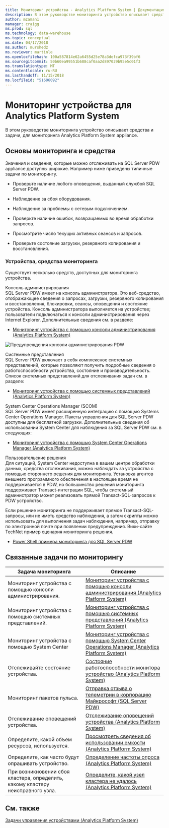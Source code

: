 ```yaml
---
title: Мониторинг устройства - Analytics Platform System | Документация Майкрософт
description: В этом руководстве мониторинга устройство описывает средства и задачи, для мониторинга Analytics Platform System appliance.
author: mzaman1
manager: craigg
ms.prod: sql
ms.technology: data-warehouse
ms.topic: conceptual
ms.date: 04/17/2018
ms.author: murshedz
ms.reviewer: martinle
ms.openlocfilehash: 100a587814e62a6455d25e78a3defca973f39bf6
ms.sourcegitcommit: 50b60ea99551b688caf0aa2d897029b95e5c01f3
ms.translationtype: MT
ms.contentlocale: ru-RU
ms.lasthandoff: 11/15/2018
ms.locfileid: "51696092"
---
```

# <a name="appliance-monitoring-for-analytics-platform-system"></a>Мониторинг устройства для Analytics Platform System
В этом руководстве мониторинга устройство описывает средства и задачи, для мониторинга Analytics Platform System appliance.  
  
## <a name="Basics"></a>Основы мониторинга и средства  
Значения и сведения, которые можно отслеживать на SQL Server PDW appliance доступны широкие. Например ниже приведены типичные задачи по мониторингу.  
  
-   Проверьте наличие любого оповещения, выданный службой SQL Server PDW.  
  
-   Наблюдение за сбоя оборудования.  
  
-   Наблюдение за проблемы с сетевым подключением.  
  
-   Проверьте наличие ошибок, возвращаемых во время обработки запросов.  
  
-   Просмотрите число текущих активных сеансов и запросов.  
  
-   Проверьте состояние загрузки, резервного копирования и восстановления.  
  
### <a name="appliance-monitoring-tools"></a>Устройства, средства мониторинга  
Существует несколько средств, доступных для мониторинга устройства.  
  
Консоль администрирования  
SQL Server PDW имеет на консоль администратора. Это веб-средство, отображающее сведения о запросах, загрузки, резервного копирования и восстановления, блокировки, сеансы, оповещения и состояние устройства. Консоль администратора выполняется на устройстве; пользователи подключаться к консоли администрирования через Internet Explorer. Дополнительные сведения см. в разделе:  
  
-   [Мониторинг устройства с помощью консоли администрирования &#40;Analytics Platform System&#41;](monitor-the-appliance-by-using-the-admin-console.md)  
  
![Предупреждения консоли администрирования PDW](./media/appliance-monitoring/SQL_Server_PDW_AdminConsol_Queries.png "SQL_Server_PDW_AdminConsol_Queries")  
  
Системные представления  
SQL Server PDW включает в себя комплексное системных представлений, которые позволяют получить подробные сведения о работоспособности устройства, состояние и производительность. Список системных представлений для отслеживания задач см. в разделе:  
  
-   [Мониторинг устройства с помощью системных представлений &#40;Analytics Platform System&#41;](monitor-the-appliance-by-using-system-views.md)  
  
System Center Operations Manager (SCOM)  
SQL Server PDW имеет расширенную интеграцию с помощью Systems Center Operations Manager. Пакеты управления для SQL Server PDW доступны для бесплатной загрузки. Дополнительные сведения об использовании System Center для наблюдения за SQL Server PDW см. в следующих:  
  
-   [Мониторинг устройства с помощью System Center Operations Manager &#40;Analytics Platform System&#41;](monitor-the-appliance-by-using-system-center-operations-manager.md)  
  
Пользовательские решения  
Для ситуаций, System Center недоступна в вашем центре обработки данных, средства отслеживания, можно наблюдать за устройства с помощью стороннего решения для мониторинга. Установка агентов внешнего программного обеспечения в настоящее время не поддерживается в PDW, но большинство решений мониторинга поддерживает Transact\-интеграции SQL, чтобы системный администратор может реализовать прямой Transact\-SQL-запросов к PDW устройство.  
  
Если решение мониторинга не поддерживает прямое Transact\-SQL-запросы, или не иметь средство наблюдения, а затем скрипты можно использовать для выполнения задач наблюдения, например, отправку по электронной почте при появлении предупреждения.  Вики-сайте TechNet пример сценария мониторинга решения.  
  
-   [Power Shell примера мониторинга для SQL Server PDW](https://go.microsoft.com/fwlink/?LinkId=248020)  
   
## <a name="Tasks"></a>Связанные задачи по мониторингу  
  
|Задача мониторинга|Описание|  
|-------------------|---------------|  
|Мониторинг устройства с помощью консоли администрирования.|[Мониторинг устройства с помощью консоли администрирования &#40;Analytics Platform System&#41;](monitor-the-appliance-by-using-the-admin-console.md)|  
|Мониторинг устройства с помощью системных представлений.|[Мониторинг устройства с помощью системных представлений &#40;Analytics Platform System&#41;](monitor-the-appliance-by-using-system-views.md)|  
|Мониторинг устройства с помощью System Center|[Мониторинг устройства с помощью System Center Operations Manager &#40;Analytics Platform System&#41;](monitor-the-appliance-by-using-system-center-operations-manager.md)|  
|Отслеживайте состояние устройства.|[Состояние работоспособности монитора устройство &#40;Analytics Platform System&#41;](monitor-appliance-health-state.md)|  
|Мониторинг пакетов пульса.|[Отправка отзыва о телеметрии в корпорацию Майкрософт &#40;SQL Server PDW&#41;](send-telemetry-feedback-to-microsoft-sql-server-pdw.md)|  
|Отслеживание оповещений устройства.|[Отслеживание оповещений устройства &#40;Analytics Platform System&#41;](track-appliance-alerts.md)|  
|Определите, какой объем ресурсов, используется.|[Просмотреть сведения об использовании емкости &#40;Analytics Platform System&#41;](view-capacity-utilization.md)|  
|Определите, как часто будут опрашивать устройство.|[Определение частоты опроса &#40;Analytics Platform System&#41;](determine-polling-frequency.md)|  
|При возникновении сбоя кластера, определить, какому кластеру неисправного узла.|[Определите, какой узел кластера не удалось &#40;Analytics Platform System&#41;](determine-which-cluster-node-failed.md)|  


<!-- MISSING LINKS |Monitor loads.|[Monitor Loads &#40;SQL Server PDW&#41;](../sqlpdw/monitor-loads-sql-server-pdw.md)|  -->  
<!-- MISSING LINKS |Monitor backups and restores.|[Monitor Backups and Restores &#40;SQL Server PDW&#41;](../sqlpdw/monitor-backups-and-restores-sql-server-pdw.md)|  -->  
<!-- MISSING LINKS |Monitor the active queries.|[Monitoring Active Queries &#40;SQL Server PDW&#41;](../sqlpdw/monitoring-active-queries-sql-server-pdw.md)|  -->  
  
## <a name="see-also"></a>См. также  
<!-- MISSING LINKS [Common Metadata Query Examples &#40;SQL Server PDW&#41;](../sqlpdw/common-metadata-query-examples-sql-server-pdw.md)  -->  
[Задачи управления устройствами &#40;Analytics Platform System&#41;](appliance-management-tasks.md)  
  
